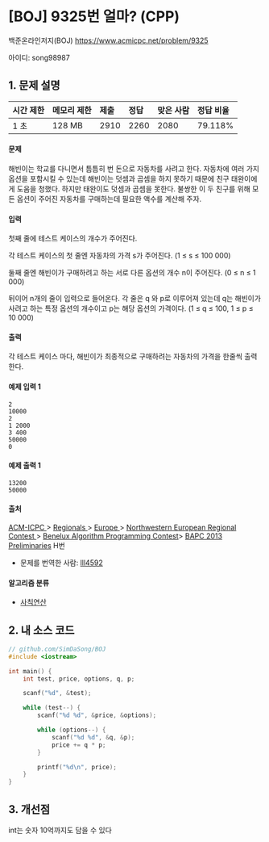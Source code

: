 # [BOJ] 9325번 얼마? (CPP)

백준온라인저지(BOJ) https://www.acmicpc.net/problem/9325

아이디: song98987



## 1. 문제 설명

| 시간 제한 | 메모리 제한 | 제출 | 정답 | 맞은 사람 | 정답 비율 |
| :-------- | :---------- | :--- | :--- | :-------- | :-------- |
| 1 초      | 128 MB      | 2910 | 2260 | 2080      | 79.118%   |

#### 문제

해빈이는 학교를 다니면서 틈틈히 번 돈으로 자동차를 사려고 한다. 자동차에 여러 가지 옵션을 포함시킬 수 있는데 해빈이는 덧셈과 곱셈을 하지 못하기 때문에 친구 태완이에게 도움을 청했다. 하지만 태완이도 덧셈과 곱셈을 못한다. 불쌍한 이 두 친구를 위해 모든 옵션이 주어진 자동차를 구매하는데 필요한 액수를 계산해 주자.

#### 입력

첫째 줄에 테스트 케이스의 개수가 주어진다.

각 테스트 케이스의 첫 줄엔 자동차의 가격 s가 주어진다. (1 ≤ s ≤ 100 000)

둘째 줄엔 해빈이가 구매하려고 하는 서로 다른 옵션의 개수 n이 주어진다. (0 ≤ n ≤ 1 000)

뒤이어 n개의 줄이 입력으로 들어온다. 각 줄은 q 와 p로 이루어져 있는데 q는 해빈이가 사려고 하는 특정 옵션의 개수이고 p는 해당 옵션의 가격이다. (1 ≤ q ≤ 100, 1 ≤ p ≤ 10 000)

#### 출력

각 테스트 케이스 마다, 해빈이가 최종적으로 구매하려는 자동차의 가격을 한줄씩 출력한다.



#### 예제 입력 1 

```
2
10000
2
1 2000
3 400
50000
0
```

#### 예제 출력 1 

```
13200
50000
```



#### 출처

[ACM-ICPC ](https://www.acmicpc.net/category/1)> [Regionals ](https://www.acmicpc.net/category/7)> [Europe ](https://www.acmicpc.net/category/10)> [Northwestern European Regional Contest ](https://www.acmicpc.net/category/15)> [Benelux Algorithm Programming Contest](https://www.acmicpc.net/category/89)> [BAPC 2013 Preliminaries](https://www.acmicpc.net/category/detail/1155) H번

- 문제를 번역한 사람: [lll4592](https://www.acmicpc.net/user/lll4592)

#### 알고리즘 분류

- [사칙연산](https://www.acmicpc.net/problem/tag/사칙연산)



## 2. 내 소스 코드

```C++
// github.com/SimDaSong/BOJ
#include <iostream>

int main() {
	int test, price, options, q, p;

	scanf("%d", &test);

	while (test--) {
		scanf("%d %d", &price, &options);

		while (options--) {
			scanf("%d %d", &q, &p);
			price += q * p;
		}

		printf("%d\n", price);
	}
}
```



## 3. 개선점

int는 숫자 10억까지도 담을 수 있다